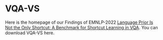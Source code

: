 # VQA-VS

Here is the homepage of our Findings of EMNLP-2022 [Language Prior Is Not the Only Shortcut: A Benchmark for Shortcut Learning in VQA](https://arxiv.org/abs/2210.04692). You can download VQA-VS here.



